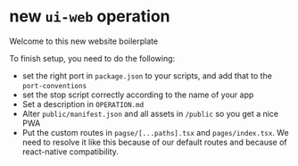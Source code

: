# new `ui-web` operation

Welcome to this new website boilerplate

To finish setup, you need to do the following:

- set the right port in `package.json` to your scripts, and add that to the `port-conventions`
- set the stop script correctly according to the name of your app
- Set a description in `OPERATION.md`
- Alter `public/manifest.json` and all assets in `/public` so you get a nice PWA
- Put the custom routes in `pagse/[...paths].tsx` and `pages/index.tsx`. We need to resolve it like this because of our default routes and because of react-native compatibility.
